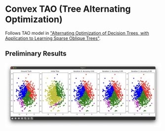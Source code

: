# Convex TAO (Tree Alternating Optimization)

Follows TAO model in ["Alternating Optimization of Decision Trees, with Application to Learning Sparse Oblique Trees"](https://papers.nips.cc/paper_files/paper/2018/file/185c29dc24325934ee377cfda20e414c-Paper.pdf). <br />

## Preliminary Results
![Day 1 Progress](/images/day_1_result.png)
